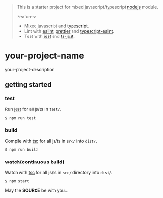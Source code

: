 > This is a starter project for mixed javascript/typescript [nodejs] module.
>
> Features:
> - Mixed javascript and [typescript].
> - Lint with [eslint], [prettier] and [typescript-eslint].
> - Test with [jest] and [ts-jest].

your-project-name
=================

your-project-description

## getting started

### test

Run [jest] for all js/ts in `test/`.

```console
$ npm run test
```

### build

Compile with [tsc] for all js/ts in `src/` into `dist/`.

```console
$ npm run build
```

### watch(continuous build)

Watch with [tsc] for all js/ts in `src/` directory into `dist/`.

```console
$ npm start
```

May the **SOURCE** be with you...

[eslint]:https://eslint.org/
[jest]:https://jestjs.io/
[nodejs]:https://nodejs.org/
[prettier]:https://prettier.io/
[ts-jest]:https://kulshekhar.github.io/ts-jest/
[tsc]:https://www.typescriptlang.org/
[typescript-eslint]:https://github.com/typescript-eslint/typescript-eslint
[typescript]:https://www.typescriptlang.org/
